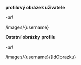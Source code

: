 **profilový obrázek uživatele**

*-url*

/images/{username}

**Ostatní obrázky profilu**

*-url*

/images/{username}/{IdObrazku}
